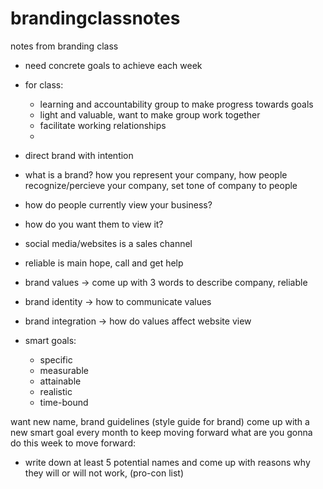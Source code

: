 # brandingclassnotes
notes from branding class

- need concrete goals to achieve each week
- for class: 
   - learning and accountability group to make progress towards goals
   - light and valuable, want to make group work together
   - facilitate working relationships
   - 
- direct brand with intention
- what is a brand? how you represent your company, how people recognize/percieve your company, set tone of company to people

- how do people currently view your business?
- how do you want them to view it?
- social media/websites is a sales channel
- reliable is main hope, call and get help

- brand values -> come up with 3 words to describe company, reliable
- brand identity -> how to communicate values
- brand integration -> how do values affect website view

- smart goals:
   - specific
   - measurable
   - attainable
   - realistic
   - time-bound

want new name, brand guidelines (style guide for brand)
come up with a new smart goal every month to keep moving forward
what are you gonna do this week to move forward:
- write down at least 5 potential names and come up with reasons why they will or will not work, (pro-con list)

